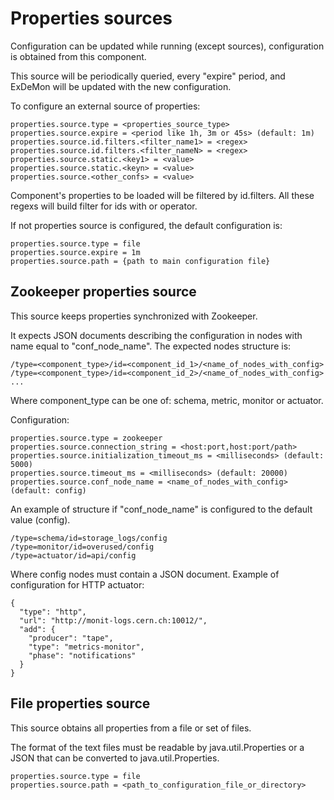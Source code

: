 # Properties sources

Configuration can be updated while running (except sources), configuration is obtained from this component.

This source will be periodically queried, every "expire" period, and ExDeMon will be updated with the new configuration.

To configure an external source of properties:

```
properties.source.type = <properties_source_type>
properties.source.expire = <period like 1h, 3m or 45s> (default: 1m)
properties.source.id.filters.<filter_name1> = <regex>
properties.source.id.filters.<filter_nameN> = <regex>
properties.source.static.<key1> = <value>
properties.source.static.<keyn> = <value> 
properties.source.<other_confs> = <value>
```

Component's properties to be loaded will be filtered by id.filters. All these regexs will build filter for ids with or operator.

If not properties source is configured, the default configuration is:

```
properties.source.type = file
properties.source.expire = 1m
properties.source.path = {path to main configuration file}
```

## Zookeeper properties source

This source keeps properties synchronized with Zookeeper. 

It expects JSON documents describing the configuration in nodes with name equal to "conf_node_name". The expected nodes structure is:
```
/type=<component_type>/id=<component_id_1>/<name_of_nodes_with_config>
/type=<component_type>/id=<component_id_2>/<name_of_nodes_with_config>
...
```

Where component_type can be one of: schema, metric, monitor or actuator.

Configuration:

```
properties.source.type = zookeeper
properties.source.connection_string = <host:port,host:port/path>
properties.source.initialization_timeout_ms = <milliseconds> (default: 5000)
properties.source.timeout_ms = <milliseconds> (default: 20000)
properties.source.conf_node_name = <name_of_nodes_with_config> (default: config)
```

An example of structure if "conf_node_name" is configured to the default value (config).

```
/type=schema/id=storage_logs/config
/type=monitor/id=overused/config
/type=actuator/id=api/config
```

Where config nodes must contain a JSON document. Example of configuration for HTTP actuator:

```
{
  "type": "http",
  "url": "http://monit-logs.cern.ch:10012/",
  "add": {
    "producer": "tape",
    "type": "metrics-monitor",
    "phase": "notifications"
  }
}
```

## File properties source

This source obtains all properties from a file or set of files.

The format of the text files must be readable by java.util.Properties or a JSON that can be converted to java.util.Properties.

```
properties.source.type = file
properties.source.path = <path_to_configuration_file_or_directory>
```